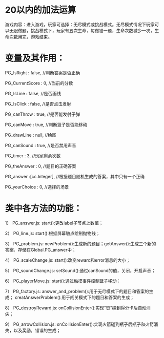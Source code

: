 # 20以内的加法运算
游戏内容：进入游戏，玩家可选择：无尽模式或挑战模式。无尽模式情况下玩家可以无限做题，挑战模式下，玩家有五次生命，每做错一题，生命次数减少一次，生命次数用完，游戏结束。

# 变量及其作用：
PG_IsRight : false,   //判断答案是否正确

PG_CurrentScore : 0,  //当前的分数

PG_IsLine : false,    //是否画线

PG_IsClick : false,   //是否点击发射

PG_canThrow : true,   //是否能发射子弹

PG_canMove : true,    //判断篮子是否能移动

PG_drawLine : null,   //绘图

PG_canSound : true,   //是否禁用声音

PG_timer : 3,         //玩家剩余次数

PG_theAnswer : 0,     //题目的正确答案

PG_answer :[cc.Integer],  //根据题目随机生成的答案，其中只有一个正确

PG_yourChoice : 0,    //选择的场景


# 类中各方法的功能：
1） PG_answer.js:   start():更改label子节点上数值；

2） PG_line.js:     start():根据屏幕触点绘制抛物线；

3） PG_problem.js:  newProblem():生成新的题目；getAnswer():生成三个新的答案，存储在Global.PG_answer中；

4） PG_scaleChange.js:  start():改变reward和error消息的大小；

5） PG_soundChange.js:  setSound():通过canSound的值，关闭，开启声音；

6） PG_playerMove.js:   start():通过触摸事件控制篮子移动；

7） PG_factory.js:    answer_and_problem():用于无尽模式下的题目和答案的生成； creatAnswerProblem():用于闯关模式下的题目和答案的生成；

8） PG_destroyReward.js: onCollisionEnter():实现“赞”碰到得分卡后自动消失；

9） PG_arrowCollision.js: onCollisionEnter():实现火箭碰到瓶子后瓶子和火箭消失，以及奖励，错误的生成；

